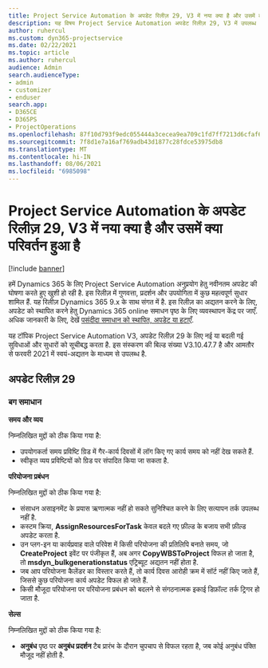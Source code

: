```yaml
---
title: Project Service Automation के अपडेट रिलीज़ 29, V3 में नया क्या है और उसमें क्या परिवर्तन हुआ है
description: यह विषय Project Service Automation अपडेट रिलीज़ 29, V3 में उपलब्ध सुविधाओं और सुधारों को सूचीबद्ध करता है.
author: ruhercul
ms.custom: dyn365-projectservice
ms.date: 02/22/2021
ms.topic: article
ms.author: ruhercul
audience: Admin
search.audienceType:
- admin
- customizer
- enduser
search.app:
- D365CE
- D365PS
- ProjectOperations
ms.openlocfilehash: 87f10d793f9edc055444a3cecea9ea709c1fd7ff7213d6cfaf6b3cbe83a6a5a6
ms.sourcegitcommit: 7f8d1e7a16af769adb43d1877c28fdce53975db8
ms.translationtype: MT
ms.contentlocale: hi-IN
ms.lasthandoff: 08/06/2021
ms.locfileid: "6985098"
---
```

# <a name="whats-new-or-changed-in-project-service-automation-update-release-29-v3"></a>Project Service Automation के अपडेट रिलीज़ 29, V3 में नया क्या है और उसमें क्या परिवर्तन हुआ है

[!include [banner](../includes/psa-now-project-operations.md)]

हमें Dynamics 365 के लिए Project Service Automation अनुप्रयोग हेतु नवीनतम अपडेट की घोषणा करते हुए खुशी हो रही है. इस रिलीज़ में गुणवत्ता, प्रदर्शन और उपयोगिता में कुछ महत्वपूर्ण सुधार शामिल हैं. यह रिलीज़ Dynamics 365 9.x के साथ संगत में है. इस रिलीज़ का अद्यतन करने के लिए, अपडेट को स्थापित करने हेतु Dynamics 365 online समाधन पृष्ठ के लिए व्यवस्थापन केंद्र पर जाएँ. अधिक जानकारी के लिए, देखें [पसंदीदा समाधान को स्थापित, अपडेट या हटाएँ](/power-platform/admin/install-remove-preferred-solution).

यह टॉपिक Project Service Automation V3, अपडेट रिलीज़ 29 के लिए नई या बदली गई सुविधाओं और सुधारों को सूचीबद्ध करता है. इस संस्करण की बिल्ड संख्या V3.10.47.7 है और आमतौर से फरवरी 2021 में स्वयं-अद्यतन के माध्यम से उपलब्ध है.

## <a name="update-release-29"></a>अपडेट रिलीज़ 29

### <a name="bug-fixes"></a>बग समाधान

**समय और व्यय**

निम्नलिखित मुद्दों को ठीक किया गया है:

- उपयोगकर्ता समय प्रविष्टि ग्रिड में गैर-कार्य दिवसों में लॉग किए गए कार्य समय को नहीं देख सकते हैं.
- स्वीकृत व्यय प्रविष्टियों को ग्रिड पर संपादित किया जा सकता है.

**परियोजना प्रबंधन**

निम्नलिखित मुद्दों को ठीक किया गया है:

- संसाधन असाइनमेंट के प्रयास ऋणात्मक नहीं हो सकते सुनिश्चित करने के लिए सत्यापन तर्क उपलब्ध नहीं है.
- कस्टम क्रिया, **AssignResourcesForTask** केवल बदले गए फ़ील्ड के बजाय सभी फ़ील्ड अपडेट करता है.
- उन प्लग-इन या कार्यप्रवाह वाले परिवेश में किसी परियोजना की प्रतिलिपि बनाते समय, जो **CreateProject** इवेंट पर पंजीकृत हैं, अब अगर **CopyWBSToProject** विफल हो जाता है, तो **msdyn_bulkgenerationstatus** एट्रिब्यूट अद्यतन नहीं होता है.
- जब आप परियोजना कैलेंडर का विस्तार करते हैं, तो कार्य दिवस आरोही क्रम में सॉर्ट नहीं किए जाते हैं, जिससे कुछ परियोजना कार्य अपडेट विफल हो जाते हैं.
- किसी मौजूदा परियोजना पर परियोजना प्रबंधन को बदलने से संगठनात्मक इकाई डिफ़ॉल्ट तर्क ट्रिगर हो जाता है.

**सेल्स**

निम्नलिखित मुद्दों को ठीक किया गया है:

- **अनुबंध** पृष्ठ पर **अनुबंध प्रदर्शन** टैब प्रारंभ के दौरान चुपचाप से विफल रहता है, जब कोई अनुबंध पंक्ति मौजूद नहीं होती है.